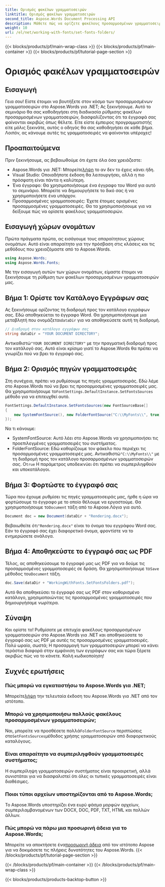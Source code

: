 ```yaml
---
title: Ορισμός φακέλων γραμματοσειρών
linktitle: Ορισμός φακέλων γραμματοσειρών
second_title: Aspose.Words Document Processing API
description: Μάθετε πώς να ορίζετε φακέλους προσαρμοσμένων γραμματοσειρών στο Aspose.Words για .NET με αυτόν τον περιεκτικό, βήμα προς βήμα οδηγό. Ιδανικό για προγραμματιστές που θέλουν να βελτιώσουν τις γραμματοσειρές εγγράφων.
weight: 10
url: /el/net/working-with-fonts/set-fonts-folders/
---
```


{{< blocks/products/pf/main-wrap-class >}}
{{< blocks/products/pf/main-container >}}
{{< blocks/products/pf/tutorial-page-section >}}

# Ορισμός φακέλων γραμματοσειρών

## Εισαγωγή

Γεια σου! Είστε έτοιμοι να βουτήξετε στον κόσμο των προσαρμοσμένων γραμματοσειρών στο Aspose.Words για .NET; Ας ξεκινήσουμε. Αυτό το σεμινάριο θα σας καθοδηγήσει στη διαδικασία ρύθμισης φακέλων προσαρμοσμένων γραμματοσειρών, διασφαλίζοντας ότι τα έγγραφά σας φαίνονται ακριβώς όπως θέλετε. Είτε είστε έμπειρος προγραμματιστής είτε μόλις ξεκινάτε, αυτός ο οδηγός θα σας καθοδηγήσει σε κάθε βήμα. Λοιπόν, ας κάνουμε αυτές τις γραμματοσειρές να φαίνονται υπέροχες!

## Προαπαιτούμενα

Πριν ξεκινήσουμε, ας βεβαιωθούμε ότι έχετε όλα όσα χρειάζεστε:

-  Aspose.Words για .NET: Μπορείτε[λήψη](https://releases.aspose.com/words/net/) το αν δεν το έχεις κάνει ήδη.
- Visual Studio: Οποιαδήποτε έκδοση θα λειτουργήσει, αλλά η πιο πρόσφατη είναι πάντα η καλύτερη.
- Ένα έγγραφο: Θα χρησιμοποιήσουμε ένα έγγραφο του Word για αυτό το σεμινάριο. Μπορείτε να δημιουργήσετε το δικό σας ή να χρησιμοποιήσετε ένα υπάρχον.
- Προσαρμοσμένες γραμματοσειρές: Έχετε έτοιμες ορισμένες προσαρμοσμένες γραμματοσειρές. Θα τα χρησιμοποιήσουμε για να δείξουμε πώς να ορίσετε φακέλους γραμματοσειρών.

## Εισαγωγή χώρων ονομάτων

Πρώτα πράγματα πρώτα, ας εισάγουμε τους απαραίτητους χώρους ονομάτων. Αυτό είναι απαραίτητο για την πρόσβαση στις κλάσεις και τις μεθόδους που χρειαζόμαστε από το Aspose.Words.

```csharp
using Aspose.Words;
using Aspose.Words.Fonts;
```

Με την εισαγωγή αυτών των χώρων ονομάτων, είμαστε έτοιμοι να ξεκινήσουμε τη ρύθμιση των φακέλων προσαρμοσμένων γραμματοσειρών μας.

## Βήμα 1: Ορίστε τον Κατάλογο Εγγράφων σας

 Ας ξεκινήσουμε ορίζοντας τη διαδρομή προς τον κατάλογο εγγράφων σας. Εδώ αποθηκεύεται το έγγραφο Word. Θα χρησιμοποιήσουμε μια μεταβλητή που ονομάζεται`dataDir` για να αποθηκεύσετε αυτή τη διαδρομή.

```csharp
// Διαδρομή στον κατάλογο εγγράφων σας
string dataDir = "YOUR DOCUMENT DIRECTORY";
```

 Αντικαθιστώ`"YOUR DOCUMENT DIRECTORY"` με την πραγματική διαδρομή προς τον κατάλογό σας. Αυτό είναι κρίσιμο γιατί το Aspose.Words θα πρέπει να γνωρίζει πού να βρει το έγγραφό σας.

## Βήμα 2: Ορισμός πηγών γραμματοσειράς

 Στη συνέχεια, πρέπει να ρυθμίσουμε τις πηγές γραμματοσειράς. Εδώ λέμε στο Aspose.Words πού να βρει τις προσαρμοσμένες γραμματοσειρές μας. Θα χρησιμοποιήσουμε το`FontSettings.DefaultInstance.SetFontsSources` μέθοδο για να επιτευχθεί αυτό.

```csharp
FontSettings.DefaultInstance.SetFontsSources(new FontSourceBase[]
{
	new SystemFontSource(), new FolderFontSource("C:\\MyFonts\\", true)
});
```

Να τι κάνουμε:

- SystemFontSource: Αυτό λέει στο Aspose.Words να χρησιμοποιήσει τις προεπιλεγμένες γραμματοσειρές του συστήματος.
-  FolderFontSource: Εδώ καθορίζουμε τον φάκελο που περιέχει τις προσαρμοσμένες γραμματοσειρές μας. Αντικαθιστώ`"C:\\MyFonts\\"` με τη διαδρομή προς τον κατάλογο προσαρμοσμένων γραμματοσειρών σας. Ο`true` Η παράμετρος υποδεικνύει ότι πρέπει να συμπεριληφθούν και υποκατάλογοι.

## Βήμα 3: Φορτώστε το έγγραφό σας

Τώρα που έχουμε ρυθμίσει τις πηγές γραμματοσειράς μας, ήρθε η ώρα να φορτώσουμε το έγγραφο με το οποίο θέλουμε να εργαστούμε. Θα χρησιμοποιήσουμε το`Document` τάξη από το Aspose.Λόγια για αυτό.

```csharp
Document doc = new Document(dataDir + "Rendering.docx");
```

 Βεβαιωθείτε ότι`"Rendering.docx"` είναι το όνομα του εγγράφου Word σας. Εάν το έγγραφό σας έχει διαφορετικό όνομα, φροντίστε να το ενημερώσετε ανάλογα.

## Βήμα 4: Αποθηκεύστε το έγγραφό σας ως PDF

 Τέλος, ας αποθηκεύσουμε το έγγραφό μας ως PDF για να δούμε τις προσαρμοσμένες γραμματοσειρές σε δράση. Θα χρησιμοποιήσουμε το`Save` μέθοδος του`Document` τάξη.

```csharp
doc.Save(dataDir + "WorkingWithFonts.SetFontsFolders.pdf");
```

Αυτό θα αποθηκεύσει το έγγραφό σας ως PDF στον καθορισμένο κατάλογο, χρησιμοποιώντας τις προσαρμοσμένες γραμματοσειρές που δημιουργήσαμε νωρίτερα.

## Σύναψη

Και ορίστε το! Ρυθμίσατε με επιτυχία φακέλους προσαρμοσμένων γραμματοσειρών στο Aspose.Words για .NET και αποθηκεύσατε το έγγραφό σας ως PDF με αυτές τις προσαρμοσμένες γραμματοσειρές. Πολύ ωραίο, σωστά; Η προσαρμογή των γραμματοσειρών μπορεί να κάνει τεράστια διαφορά στην εμφάνιση των εγγράφων σας και τώρα ξέρετε ακριβώς πώς να το κάνετε. Καλή κωδικοποίηση!

## Συχνές ερωτήσεις

### Πώς μπορώ να εγκαταστήσω το Aspose.Words για .NET;

 Μπορείτε[λήψη](https://releases.aspose.com/words/net/) την τελευταία έκδοση του Aspose.Words για .NET από τον ιστότοπο.

### Μπορώ να χρησιμοποιήσω πολλούς φακέλους προσαρμοσμένων γραμματοσειρών;

 Ναι, μπορείτε να προσθέσετε πολλά`FolderFontSource` περιπτώσεις στο`SetFontsSources`μέθοδος χρήσης γραμματοσειρών από διαφορετικούς καταλόγους.

### Είναι απαραίτητο να συμπεριληφθούν γραμματοσειρές συστήματος;

Η συμπερίληψη γραμματοσειρών συστήματος είναι προαιρετική, αλλά συνιστάται για να διασφαλιστεί ότι όλες οι τυπικές γραμματοσειρές είναι διαθέσιμες.

### Ποιοι τύποι αρχείων υποστηρίζονται από το Aspose.Words;

Το Aspose.Words υποστηρίζει ένα ευρύ φάσμα μορφών αρχείων, συμπεριλαμβανομένων των DOCX, DOC, PDF, TXT, HTML και πολλών άλλων.

### Πώς μπορώ να πάρω μια προσωρινή άδεια για το Aspose.Words;

 Μπορείτε να αποκτήσετε ένα[προσωρινή άδεια](https://purchase.aspose.com/temporary-license/) από τον ιστότοπο Aspose για να δοκιμάσετε τις πλήρεις δυνατότητες του Aspose.Words.
{{< /blocks/products/pf/tutorial-page-section >}}

{{< /blocks/products/pf/main-container >}}
{{< /blocks/products/pf/main-wrap-class >}}

{{< blocks/products/products-backtop-button >}}
